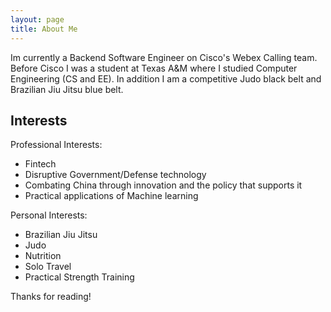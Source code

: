 ```yaml
---
layout: page
title: About Me
---
```


Im currently a Backend Software Engineer on Cisco's Webex Calling team. Before Cisco I was a student at Texas A&M where I studied Computer Engineering (CS and EE). In addition I am a competitive Judo black belt and Brazilian Jiu Jitsu blue belt. 

## Interests

Professional Interests:
* Fintech
* Disruptive Government/Defense technology
* Combating China through innovation and the policy that supports it
* Practical applications of Machine learning 

Personal Interests:
* Brazilian Jiu Jitsu
* Judo
* Nutrition 
* Solo Travel
* Practical Strength Training

Thanks for reading!
